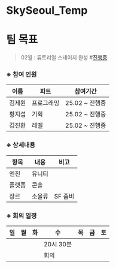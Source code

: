 # SkySeoul_Temp
 
# 팀 목표
>02월 : 튜토리얼 스테이지 완성 #<a href="">진행중</a>   

### ※ 참여 인원
|이름|파트|참여기간|
|------|---|---|
|김제원|프로그래밍|25.02 ~ 진행중|
|황지섭|기획|25.02 ~ 진행중|
|김진환|레벨|25.02 ~ 진행중|

### ※ 상세내용
|항목|내용|비고|
|------|---|---|
|엔진|유니티||
|플랫폼|콘솔||
|장르|소울류|SF 좀비|

### ※ 회의 일정
|일|월|화|수|목|금|토|
|---|---|---|---|---|---|---|
||||20시 30분||||
||||회의||||
